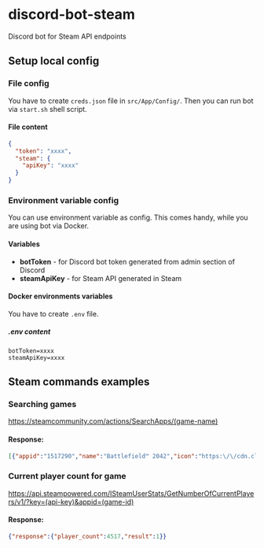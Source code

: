 # discord-bot-steam
Discord bot for Steam API endpoints

## Setup local config
### File config
You have to create `creds.json` file in `src/App/Config/`. 
Then you can run bot via `start.sh` shell script.

#### File content
```json
{
  "token": "xxxx",
  "steam": {
    "apiKey": "xxxx"
  }
}
```

### Environment variable config
You can use environment variable as config. This comes handy, while you are using bot via Docker.

#### Variables
 * **botToken** - for Discord bot token generated from admin section of Discord
 * **steamApiKey** - for Steam API generated in Steam

#### Docker environments variables
You have to create `.env` file.

##### .env content
```env
botToken=xxxx
steamApiKey=xxxx
```

## Steam commands examples
### Searching games
https://steamcommunity.com/actions/SearchApps/(game-name)

#### Response:
```json
[{"appid":"1517290","name":"Battlefield™ 2042","icon":"https:\/\/cdn.cloudflare.steamstatic.com\/steamcommunity\/public\/images\/apps\/1517290\/dc805cd05c36a1b26f4eb57b64301e6708e20776.jpg","logo":"https:\/\/cdn.cloudflare.steamstatic.com\/steam\/apps\/1517290\/capsule_184x69.jpg"}]
```

### Current player count for game
https://api.steampowered.com/ISteamUserStats/GetNumberOfCurrentPlayers/v1/?key=(api-key)&appid=(game-id)

#### Response:
```json
{"response":{"player_count":4517,"result":1}}
```
